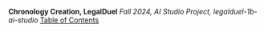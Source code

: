 **Chronology Creation, LegalDuel**
*Fall 2024, AI Studio Project, legalduel-1b-ai-studio*
<ins> Table of Contents </ins>
